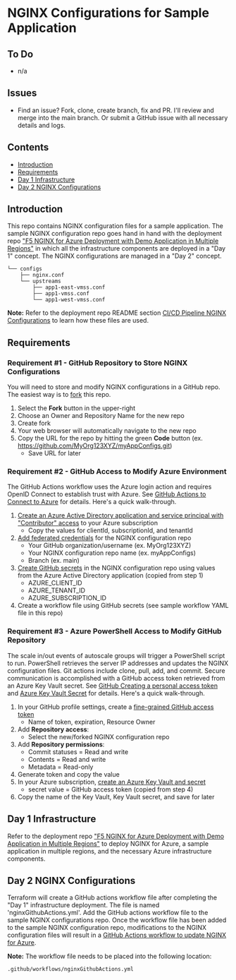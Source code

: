 # NGINX Configurations for Sample Application

## To Do

- n/a

## Issues

- Find an issue? Fork, clone, create branch, fix and PR. I'll review and merge into the main branch. Or submit a GitHub issue with all necessary details and logs.

## Contents

- [Introduction](#introduction)
- [Requirements](#requirements)
- [Day 1 Infrastructure](#day-1-infrastructure)
- [Day 2 NGINX Configurations](#day-2-nginx-configurations)

## Introduction

This repo contains NGINX configuration files for a sample application. The sample NGINX configuration repo goes hand in hand with the deployment repo ["F5 NGINX for Azure Deployment with Demo Application in Multiple Regions"](https://github.com/f5devcentral/f5-digital-customer-engagement-center/tree/main/solutions/delivery/application_delivery_controller/nginx/nginx-for-azure) in which all the infrastructure components are deployed in a "Day 1" concept. The NGINX configurations are managed in a "Day 2" concept.

```
└── configs
    ├── nginx.conf
    └── upstreams
        ├── app1-east-vmss.conf
        ├── app1-vmss.conf
        └── app1-west-vmss.conf
```

**Note:** Refer to the deployment repo README section [CI/CD Pipeline NGINX Configurations](https://github.com/f5devcentral/f5-digital-customer-engagement-center/tree/main/solutions/delivery/application_delivery_controller/nginx/nginx-for-azure#cicd-pipeline-nginx-configurations) to learn how these files are used.

## Requirements

### Requirement #1 - GitHub Repository to Store NGINX Configurations

You will need to store and modify NGINX configurations in a GitHub repo. The easiest way is to [fork](https://docs.github.com/en/get-started/quickstart/fork-a-repo) this repo.

1. Select the **Fork** button in the upper-right
2. Choose an Owner and Repository Name for the new repo
3. Create fork
4. Your web browser will automatically navigate to the new repo
5. Copy the URL for the repo by hitting the green **Code** button (ex. https://github.com/MyOrg123XYZ/myAppConfigs.git)
    - Save URL for later

### Requirement #2 - GitHub Access to Modify Azure Environment

The GitHub Actions workflow uses the Azure login action and requires OpenID Connect to establish trust with Azure. See [GitHub Actions to Connect to Azure](https://learn.microsoft.com/en-us/azure/developer/github/connect-from-azure?tabs=azure-cli%2Cwindows) for details. Here's a quick walk-through.

1. [Create an Azure Active Directory application and service principal with "Contributor" access](https://learn.microsoft.com/en-us/azure/developer/github/connect-from-azure?tabs=azure-cli%2Cwindows#create-an-azure-active-directory-application-and-service-principal) to your Azure subscription
    - Copy the values for clientId, subscriptionId, and tenantId
2. [Add federated credentials](https://learn.microsoft.com/en-us/azure/developer/github/connect-from-azure?tabs=azure-cli%2Cwindows#add-federated-credentials) for the NGINX configuration repo
    - Your GitHub organization/username (ex. MyOrg123XYZ)
    - Your NGINX configuration repo name (ex. myAppConfigs)
    - Branch (ex. main)
3. [Create GitHub secrets](https://learn.microsoft.com/en-us/azure/developer/github/connect-from-azure?tabs=azure-cli%2Cwindows#create-github-secrets) in the NGINX configuration repo using values from the Azure Active Directory application (copied from step 1)
    - AZURE_CLIENT_ID
    - AZURE_TENANT_ID
    - AZURE_SUBSCRIPTION_ID
4. Create a workflow file using GitHub secrets (see sample workflow YAML file in this repo)

### Requirement #3 - Azure PowerShell Access to Modify GitHub Repository

The scale in/out events of autoscale groups will trigger a PowerShell script to run. PowerShell retrieves the server IP addresses and updates the NGINX configuration files. Git actions include clone, pull, add, and commit. Secure communication is accomplished with a GitHub access token retrieved from an Azure Key Vault secret. See [GitHub Creating a personal access token](https://docs.github.com/en/authentication/keeping-your-account-and-data-secure/creating-a-personal-access-token) and [Azure Key Vault Secret](https://learn.microsoft.com/en-us/azure/key-vault/secrets/quick-create-cli) for details. Here's a quick walk-through.

1. In your GitHub profile settings, create a [fine-grained GitHub access token](https://docs.github.com/en/authentication/keeping-your-account-and-data-secure/creating-a-personal-access-token#creating-a-fine-grained-personal-access-token)
    - Name of token, expiration, Resource Owner
2. Add **Repository access**:
    - Select the new/forked NGINX configuration repo
3. Add **Repository permissions**:
    - Commit statuses = Read and write
    - Contents = Read and write
    - Metadata = Read-only
4. Generate token and copy the value
5. In your Azure subscription, [create an Azure Key Vault and secret](https://learn.microsoft.com/en-us/azure/key-vault/secrets/quick-create-cli)
    - secret value = GitHub access token (copied from step 4)
6. Copy the name of the Key Vault, Key Vault secret, and save for later

## Day 1 Infrastructure

Refer to the deployment repo ["F5 NGINX for Azure Deployment with Demo Application in Multiple Regions"](https://github.com/f5devcentral/f5-digital-customer-engagement-center/tree/main/solutions/delivery/application_delivery_controller/nginx/nginx-for-azure) to deploy NGINX for Azure, a sample application in multiple regions, and the necessary Azure infrastructure components.

## Day 2 NGINX Configurations

Terraform will create a GitHub actions workflow file after completing the "Day 1" infrastructure deployment. The file is named 'nginxGithubActions.yml'. Add the GitHub actions workflow file to the sample NGINX configurations repo. Once the workflow file has been added to the sample NGINX configuration repo, modifications to the NGINX configuration files will result in a [GitHub Actions workflow to update NGINX for Azure](https://docs.nginx.com/nginx-for-azure/management/nginx-configuration/#nginx-configuration-automation-workflows).

**Note:** The workflow file needs to be placed into the following location:

```
.github/workflows/nginxGithubActions.yml
```
